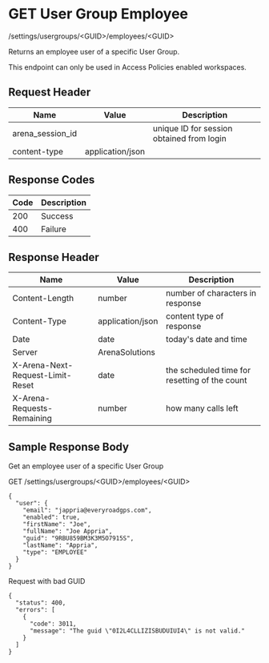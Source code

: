 # GET User Group Employee
/settings/usergroups/&lt;GUID&gt;/employees/&lt;GUID&gt;

Returns an employee user of a specific User Group.

This endpoint can only be used in Access Policies enabled workspaces.

## Request Header

| Name  | Value  | Description  |
|  --- |  --- |  --- | 
| arena_session_id  |   | unique ID for session obtained from login  |
| content-type  | application/json  |   |

## Response Codes

| Code  | Description  |
|  --- |  --- | 
| 200  | Success  |
| 400  | Failure  |

## Response Header

| Name  | Value  | Description  |
|  --- |  --- |  --- | 
| Content-Length  | number  | number of characters in response  |
| Content-Type  | application/json  | content type of response  |
| Date  | date  | today's date and time  |
| Server  | ArenaSolutions  |   |
| X-Arena-Next-Request-Limit-Reset   | date  | the scheduled time for resetting of the count  |
| X-Arena-Requests-Remaining   | number  | how many calls left  |

## Sample Response Body
Get an employee user of a specific User Group

GET /settings/usergroups/&lt;GUID&gt;/employees/&lt;GUID&gt;

```
{
  "user": {
    "email": "jappria@everyroadgps.com",
    "enabled": true,
    "firstName": "Joe",
    "fullName": "Joe Appria",
    "guid": "9RBU859BM3K3M5O7915S",
    "lastName": "Appria",
    "type": "EMPLOYEE"
  }
}
```
Request with bad GUID

```
{
  "status": 400,
  "errors": [
    {
      "code": 3011,
      "message": "The guid \"0I2L4CLLIZISBUDUIUI4\" is not valid."
    }
  ]
}
```
